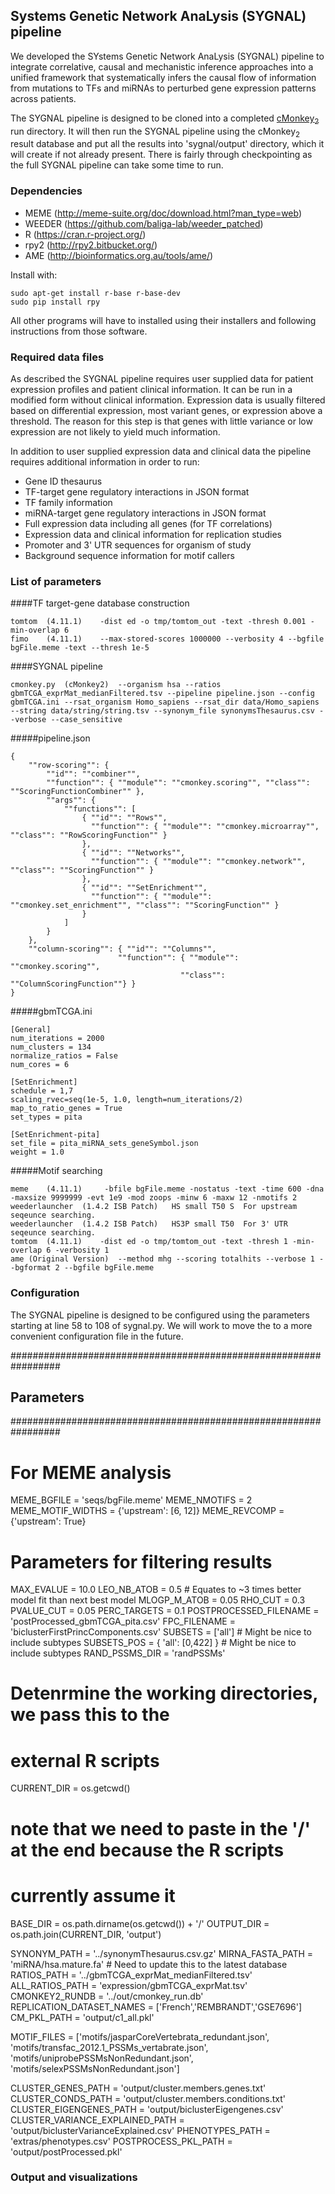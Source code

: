 ## Systems Genetic Network AnaLysis (SYGNAL) pipeline
We developed the SYstems Genetic Network AnaLysis (SYGNAL) pipeline to integrate correlative, causal and mechanistic inference approaches into a unified framework that systematically infers the causal flow of information from mutations to TFs and miRNAs to perturbed gene expression patterns across patients.

The SYGNAL pipeline is designed to be cloned into a completed [cMonkey<sub>2</sub>](https://github.com/baliga-lab/cmonkey2) run directory. It will then run the SYGNAL pipeline using the cMonkey<sub>2</sub> result database and put all the results into 'sygnal/output' directory, which it will create if not already present. There is fairly through checkpointing as the full SYGNAL pipeline can take some time to run.

### Dependencies
* MEME (http://meme-suite.org/doc/download.html?man_type=web)
* WEEDER (https://github.com/baliga-lab/weeder_patched)
* R (https://cran.r-project.org/)
* rpy2 (http://rpy2.bitbucket.org/)
* AME (http://bioinformatics.org.au/tools/ame/)

Install with:
```
sudo apt-get install r-base r-base-dev
sudo pip install rpy
```
All other programs will have to installed using their installers and following instructions from those software.

### Required data files
As described the SYGNAL pipeline requires user supplied data for patient expression profiles and patient clinical information. It can be run in a modified form without clinical information. Expression data is usually filtered based on differential expression, most variant genes, or expression above a threshold. The reason for this step is that genes with little variance or low expression are not likely to yield much information.

In addition to user supplied expression data and clinical data the pipeline requires additional information in order to run:
* Gene ID thesaurus
* TF-target gene regulatory interactions in JSON format
* TF family information
* miRNA-target gene regulatory interactions in JSON format
* Full expression data including all genes (for TF correlations)
* Expression data and clinical information for replication studies
* Promoter and 3' UTR sequences for organism of study
* Background sequence information for motif callers

### List of parameters
####TF target-gene database construction				
```
tomtom	(4.11.1)	-dist ed -o tmp/tomtom_out -text -thresh 0.001 -min-overlap 6		
fimo	(4.11.1)	--max-stored-scores 1000000 --verbosity 4 --bgfile bgFile.meme -text --thresh 1e-5 		
```				
####SYGNAL pipeline
```
cmonkey.py	(cMonkey2)	--organism hsa --ratios gbmTCGA_exprMat_medianFiltered.tsv --pipeline pipeline.json --config gbmTCGA.ini --rsat_organism Homo_sapiens --rsat_dir data/Homo_sapiens --string data/string/string.tsv --synonym_file synonymsThesaurus.csv --verbose --case_sensitive
```
#####pipeline.json
```
{
    ""row-scoring"": {
        ""id"": ""combiner"",
        ""function"": { ""module"": ""cmonkey.scoring"", ""class"": ""ScoringFunctionCombiner"" },
        ""args"": {
            ""functions"": [
                { ""id"": ""Rows"",
                  ""function"": { ""module"": ""cmonkey.microarray"", ""class"": ""RowScoringFunction"" }
                },
                { ""id"": ""Networks"",
                  ""function"": { ""module"": ""cmonkey.network"", ""class"": ""ScoringFunction"" }
                },
                { ""id"": ""SetEnrichment"",
                  ""function"": { ""module"": ""cmonkey.set_enrichment"", ""class"": ""ScoringFunction"" }
                }
            ]
        }
    },
    ""column-scoring"": { ""id"": ""Columns"",
                        ""function"": { ""module"": ""cmonkey.scoring"",
                                      ""class"": ""ColumnScoringFunction""} }
}
```

#####gbmTCGA.ini
```
[General]
num_iterations = 2000
num_clusters = 134
normalize_ratios = False
num_cores = 6

[SetEnrichment]
schedule = 1,7
scaling_rvec=seq(1e-5, 1.0, length=num_iterations/2)
map_to_ratio_genes = True
set_types = pita

[SetEnrichment-pita]
set_file = pita_miRNA_sets_geneSymbol.json
weight = 1.0
```
#####Motif searching
```
meme	(4.11.1)	 -bfile bgFile.meme -nostatus -text -time 600 -dna -maxsize 9999999 -evt 1e9 -mod zoops -minw 6 -maxw 12 -nmotifs 2		
weederlauncher	(1.4.2 ISB Patch)	HS small T50 S	For upstream seqeunce searching.	
weederlauncher	(1.4.2 ISB Patch)	HS3P small T50	For 3' UTR seqeunce searching.	
tomtom	(4.11.1)	-dist ed -o tmp/tomtom_out -text -thresh 1 -min-overlap 6 -verbosity 1		
ame	(Original Version)	--method mhg --scoring totalhits --verbose 1 --bgformat 2 --bgfile bgFile.meme		
```
### Configuration
The SYGNAL pipeline is designed to be configured using the parameters starting at line 58 to 108 of sygnal.py. We will work to move the to a more convenient configuration file in the future.

#################################################################
## Parameters                                                  ##
#################################################################

# For MEME analysis
MEME_BGFILE       = 'seqs/bgFile.meme'
MEME_NMOTIFS      = 2
MEME_MOTIF_WIDTHS = {'upstream': [6, 12]}
MEME_REVCOMP      = {'upstream': True}

# Parameters for filtering results
MAX_EVALUE        = 10.0
LEO_NB_ATOB       = 0.5  # Equates to ~3 times better model fit than next best model
MLOGP_M_ATOB      = 0.05
RHO_CUT           = 0.3
PVALUE_CUT        = 0.05
PERC_TARGETS      = 0.1
POSTPROCESSED_FILENAME = 'postProcessed_gbmTCGA_pita.csv'
FPC_FILENAME = 'biclusterFirstPrincComponents.csv'
SUBSETS = ['all'] # Might be nice to include subtypes
SUBSETS_POS = { 'all': [0,422] } # Might be nice to include subtypes
RAND_PSSMS_DIR = 'randPSSMs'

# Detenrmine the working directories, we pass this to the
# external R scripts
CURRENT_DIR = os.getcwd()
# note that we need to paste in the '/' at the end because the R scripts
# currently assume it
BASE_DIR = os.path.dirname(os.getcwd()) + '/'
OUTPUT_DIR = os.path.join(CURRENT_DIR, 'output')

SYNONYM_PATH = '../synonymThesaurus.csv.gz'
MIRNA_FASTA_PATH = 'miRNA/hsa.mature.fa'  # Need to update this to the latest database
RATIOS_PATH = '../gbmTCGA_exprMat_medianFiltered.tsv'
ALL_RATIOS_PATH = 'expression/gbmTCGA_exprMat.tsv'
CMONKEY2_RUNDB = '../out/cmonkey_run.db'
REPLICATION_DATASET_NAMES = ['French','REMBRANDT','GSE7696']
CM_PKL_PATH = 'output/c1_all.pkl'

MOTIF_FILES = ['motifs/jasparCoreVertebrata_redundant.json',
               'motifs/transfac_2012.1_PSSMs_vertabrate.json',
               'motifs/uniprobePSSMsNonRedundant.json',
               'motifs/selexPSSMsNonRedundant.json']


CLUSTER_GENES_PATH = 'output/cluster.members.genes.txt'
CLUSTER_CONDS_PATH = 'output/cluster.members.conditions.txt'
CLUSTER_EIGENGENES_PATH = 'output/biclusterEigengenes.csv'
CLUSTER_VARIANCE_EXPLAINED_PATH = 'output/biclusterVarianceExplained.csv'
PHENOTYPES_PATH = 'extras/phenotypes.csv'
POSTPROCESS_PKL_PATH = 'output/postProcessed.pkl'

### Output and visualizations

